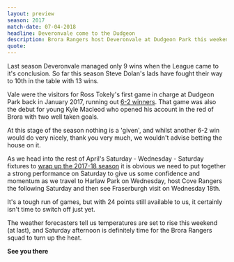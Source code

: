 ```yaml
---
layout: preview
season: 2017
match-date: 07-04-2018
headline: Deveronvale come to the Dudgeon
description: Brora Rangers host Deveronvale at Dudgeon Park this weekend
quote:
---
```

Last season Deveronvale managed only 9 wins when the League came to it's conclusion. So far this season Steve Dolan's lads have fought their way to 10th in the table with 13 wins.

Vale were the visitors for Ross Tokely's first game in charge at Dudgeon Park back in January 2017, running out [6-2 winners](/2017/01/21/deveronvale-home-report/). That game was also the debut for young Kyle Macleod who opened his account in the red of Brora with two well taken goals.

At this stage of the season nothing is a 'given', and whilst another 6-2 win would do very nicely, thank you very much, we wouldn't advise betting the house on it.

As we head into the rest of April's Saturday - Wednesday - Saturday fixtures to [wrap up the 2017-18 season](/fixtures/) it is obvious we need to put together a strong performance on Saturday to give us some confidence and momentum as we travel to Harlaw Park on Wednesday, host Cove Rangers the following Saturday and then see Fraserburgh visit on Wednesday 18th.

It's a tough run of games, but with 24 points still available to us, it certainly isn't time to switch off just yet.

The weather forecasters tell us temperatures are set to rise this weekend (at last), and Saturday afternoon is definitely time for the Brora Rangers squad to turn up the heat.

**See you there**
